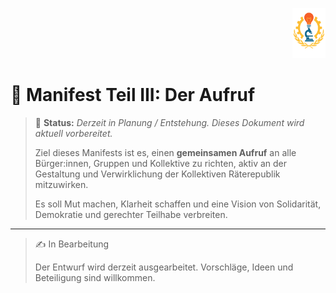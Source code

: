<p align="right">
  <img src="https://raw.githubusercontent.com/hades-dux/Kollektive-Raeterepublik/main/Meta_und_Systemstruktur/logo_offiziell.png" alt="Logo der Kollektiven Räterepublik" height="80">
</p>

# 📣 Manifest Teil III: Der Aufruf

> 📌 **Status:** _Derzeit in Planung / Entstehung. Dieses Dokument wird aktuell vorbereitet._  
>  
> Ziel dieses Manifests ist es, einen **gemeinsamen Aufruf** an alle Bürger:innen, Gruppen und Kollektive zu richten, aktiv an der Gestaltung und Verwirklichung der Kollektiven Räterepublik mitzuwirken.  
>  
> Es soll Mut machen, Klarheit schaffen und eine Vision von Solidarität, Demokratie und gerechter Teilhabe verbreiten.

---

> ✍️ In Bearbeitung  
>  
> Der Entwurf wird derzeit ausgearbeitet. Vorschläge, Ideen und Beteiligung sind willkommen.

<!-- Autor: Fabio Weidner | Version: in Arbeit | Sektion: Manifest & Grundlagen | Veröffentlichung geplant: 2025 -->
